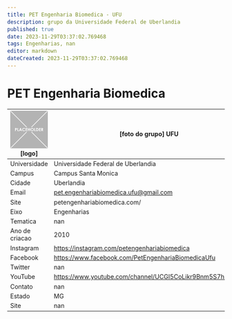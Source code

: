 ```yaml
---
title: PET Engenharia Biomedica - UFU
description: grupo da Universidade Federal de Uberlandia
published: true
date: 2023-11-29T03:37:02.769468
tags: Engenharias, nan
editor: markdown
dateCreated: 2023-11-29T03:37:02.769468
---
```


# PET Engenharia Biomedica


| ![placeholder.png](/placeholder.png) [logo] | [foto do grupo] UFU         |
| ------------------------------------------- | ------------------------------------------------- |
| Universidade                                | Universidade Federal de Uberlandia      |
| Campus                                      | Campus Santa Monica            |
| Cidade                                      | Uberlandia             |
| Email                                       | pet.engenhariabiomedica.ufu@gmail.com             |
| Site                                        | petengenhariabiomedica.com/              |
| Eixo                                        | Engenharias              |
| Tematica                                    | nan          |
| Ano de criacao                              | 2010        |
| Instagram                                   | https://instagram.com/petengenhariabiomedica         |
| Facebook                                    | https://www.facebook.com/PetEngenhariaBiomedicaUfu          |
| Twitter                                     | nan           |
| YouTube                                     | https://www.youtube.com/channel/UCGI5CoLikr9Bnm5S7h14y8Q           |
| Contato                                     | nan         |
| Estado                                      |  MG            |
| Site                                        | nan |
